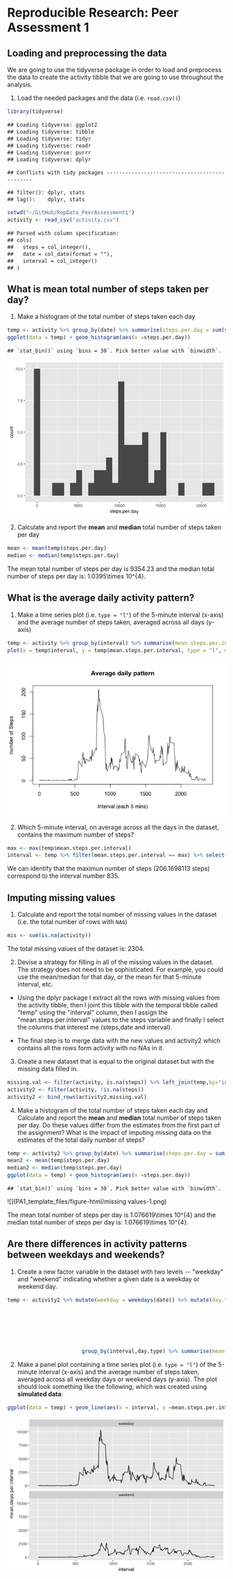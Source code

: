 # Reproducible Research: Peer Assessment 1


## Loading and preprocessing the data

We are going to use the tidyverse package in order to load and preprocess the data to create the activity tibble that we are going to use throughout the analysis.

1. Load the needed packages and the data (i.e. `read.csv()`)


```r
library(tidyverse)
```

```
## Loading tidyverse: ggplot2
## Loading tidyverse: tibble
## Loading tidyverse: tidyr
## Loading tidyverse: readr
## Loading tidyverse: purrr
## Loading tidyverse: dplyr
```

```
## Conflicts with tidy packages ----------------------------------------------
```

```
## filter(): dplyr, stats
## lag():    dplyr, stats
```

```r
setwd("~/GitHub/RepData_PeerAssessment1")
activity <- read_csv("activity.csv")
```

```
## Parsed with column specification:
## cols(
##   steps = col_integer(),
##   date = col_date(format = ""),
##   interval = col_integer()
## )
```

## What is mean total number of steps taken per day?

1. Make a histogram of the total number of steps taken each day



```r
temp <- activity %>% group_by(date) %>% summarise(steps.per.day = sum(steps,na.rm = TRUE))
ggplot(data = temp) + geom_histogram(aes(x =steps.per.day))
```

```
## `stat_bin()` using `bins = 30`. Pick better value with `binwidth`.
```

![](PA1_template_files/figure-html/timeseries-1.png)<!-- -->

2. Calculate and report the **mean** and **median** total number of steps taken per day
 

```r
mean <- mean(temp$steps.per.day)
median <- median(temp$steps.per.day)
```

The mean total number of steps per day is 9354.23 and the median total number of steps per day is: 1.0395\times 10^{4}.

## What is the average daily activity pattern?

1. Make a time series plot (i.e. `type = "l"`) of the 5-minute interval (x-axis) and the average number of steps taken, averaged across all days (y-axis)


```r
temp <- activity %>% group_by(interval) %>% summarise(mean.steps.per.interval = mean(steps,na.rm = TRUE))
plot(x = temp$interval, y = temp$mean.steps.per.interval, type = "l", main = "Average daily pattern",xlab = "Interval (each 5 mins)", ylab= "number of Steps")
```

![](PA1_template_files/figure-html/plot2-1.png)<!-- -->

2. Which 5-minute interval, on average across all the days in the dataset, contains the maximum number of steps?


```r
max <- max(temp$mean.steps.per.interval)
interval <- temp %>% filter(mean.steps.per.interval == max) %>% select(interval)
```

We can identify that the maximun number of steps (206.1698113 steps) correspond to the interval number 835.

## Imputing missing values

1. Calculate and report the total number of missing values in the dataset (i.e. the total number of rows with `NA`s)


```r
mis <- sum(is.na(activity))
```

The total missing values of the dataset is: 2304.

2. Devise a strategy for filling in all of the missing values in the dataset. The strategy does not need to be sophisticated. For example, you could use the mean/median for that day, or the mean for that 5-minute interval, etc.

* Using the dplyr package I extract all the rows with missing values from the activity tibble, then I joint this tibble with the temporal tibble called "temp" using the "interval" column, then I assign the "mean.steps.per.interval" values to the steps variable and finally I select the columns that interest me (steps,date and interval). 

* The final step is to merge data with the new values and activity2 which contains all the rows form activity with no NAs in it.

3. Create a new dataset that is equal to the original dataset but with the missing data filled in.


```r
missing.val <- filter(activity, is.na(steps)) %>% left_join(temp,by="interval") %>% mutate(steps = mean.steps.per.interval) %>% select(steps,date,interval)
activity2 <- filter(activity, !is.na(steps)) 
activity2 <- bind_rows(activity2,missing.val)
```


4. Make a histogram of the total number of steps taken each day and Calculate and report the **mean** and **median** total number of steps taken per day. Do these values differ from the estimates from the first part of the assignment? What is the impact of imputing missing data on the estimates of the total daily number of steps?


```r
temp <- activity2 %>% group_by(date) %>% summarise(steps.per.day = sum(steps))
mean2 <- mean(temp$steps.per.day)
median2 <- median(temp$steps.per.day)
ggplot(data = temp) + geom_histogram(aes(x =steps.per.day))
```

```
## `stat_bin()` using `bins = 30`. Pick better value with `binwidth`.
```

![](PA1_template_files/figure-html/missing values-1.png)<!-- -->

The mean total number of steps per day is 1.076619\times 10^{4} and the median total number of steps per day is: 1.076619\times 10^{4}.

## Are there differences in activity patterns between weekdays and weekends?

1. Create a new factor variable in the dataset with two levels -- "weekday" and "weekend" indicating whether a given date is a weekday or weekend day.


```r
temp <- activity2 %>% mutate(weekday = weekdays(date)) %>% mutate(day.type = case_when(weekday == "Monday" ~ "weekday",
                                                                                       weekday == "Tuesday" ~ "weekday",
                                                                                       weekday == "Wednesday" ~ "weekday",
                                                                                       weekday == "Thursday" ~ "weekday",
                                                                                       weekday == "Friday" ~ "weekday",
                                                                                       weekday == "Saturday" ~ "weekend",
                                                                                       weekday == "Sunday" ~ "weekend")) %>%
                        group_by(interval,day.type) %>% summarise(mean.steps.per.interval = sum(steps))
```

2. Make a panel plot containing a time series plot (i.e. `type = "l"`) of the 5-minute interval (x-axis) and the average number of steps taken, averaged across all weekday days or weekend days (y-axis). The plot should look something like the following, which was created using **simulated data**:


```r
ggplot(data = temp) + geom_line(aes(x = interval, y =mean.steps.per.interval)) + facet_wrap(~day.type,nrow = 2) 
```

![](PA1_template_files/figure-html/plot3-1.png)<!-- -->
